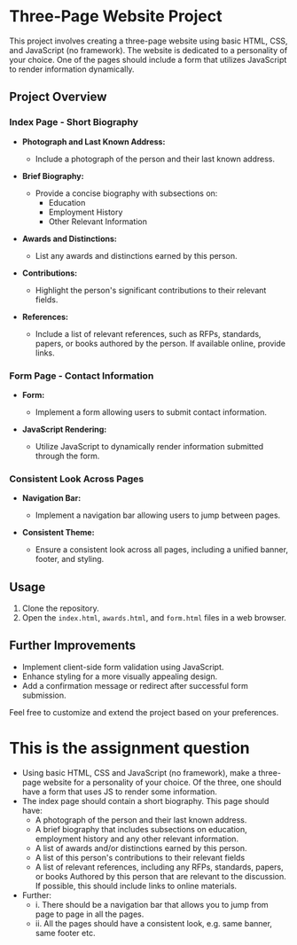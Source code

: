 # Three-Page Website Project

This project involves creating a three-page website using basic HTML, CSS, and JavaScript (no framework). The website is dedicated to a personality of your choice. One of the pages should include a form that utilizes JavaScript to render information dynamically.

## Project Overview

### Index Page - Short Biography

- **Photograph and Last Known Address:**
  - Include a photograph of the person and their last known address.

- **Brief Biography:**
  - Provide a concise biography with subsections on:
    - Education
    - Employment History
    - Other Relevant Information

- **Awards and Distinctions:**
  - List any awards and distinctions earned by this person.

- **Contributions:**
  - Highlight the person's significant contributions to their relevant fields.

- **References:**
  - Include a list of relevant references, such as RFPs, standards, papers, or books authored by the person. If available online, provide links.

### Form Page - Contact Information

- **Form:**
  - Implement a form allowing users to submit contact information.

- **JavaScript Rendering:**
  - Utilize JavaScript to dynamically render information submitted through the form.

### Consistent Look Across Pages

- **Navigation Bar:**
  - Implement a navigation bar allowing users to jump between pages.

- **Consistent Theme:**
  - Ensure a consistent look across all pages, including a unified banner, footer, and styling.

## Usage

1. Clone the repository.
2. Open the `index.html`, `awards.html`, and `form.html` files in a web browser.

## Further Improvements

- Implement client-side form validation using JavaScript.
- Enhance styling for a more visually appealing design.
- Add a confirmation message or redirect after successful form submission.

Feel free to customize and extend the project based on your preferences.


# This is the assignment question
- Using basic HTML, CSS and JavaScript (no framework), make a three-page website for a personality of your choice. Of the three, one should have a form that uses JS to render some information. 
- The index page should contain a short biography. This page should have:
    - A photograph of the person and their last known address.
    - A brief biography that includes subsections on education, employment history and any other relevant information.
    - A list of awards and/or distinctions earned by this person.
    - A list of this person's contributions to their relevant fields
    - A list of relevant references, including any RFPs, standards, papers, or books Authored by this person that are relevant to the discussion. If possible, this should include links to online materials.
- Further:
    - i. There should be a navigation bar that allows you to jump from page to page in all the pages.
    - ii. All the pages should have a consistent look, e.g. same banner, same footer etc.
